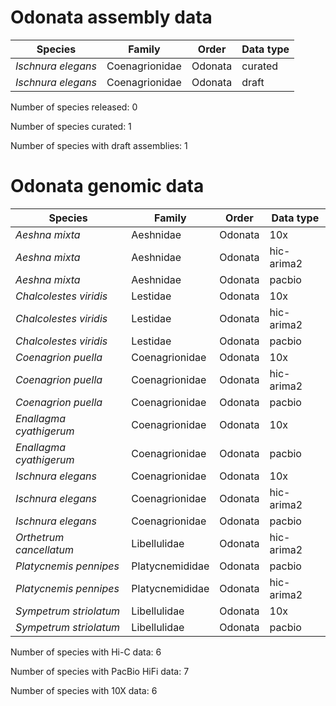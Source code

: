# Odonata assembly data

| Species | Family | Order | Data type |
| -- | --- | --- | --- |
| *Ischnura elegans* | Coenagrionidae | Odonata | curated |
| *Ischnura elegans* | Coenagrionidae | Odonata | draft |

Number of species released: 0

Number of species curated: 1

Number of species with draft assemblies: 1

# Odonata genomic data

| Species | Family | Order | Data type |
| -- | --- | --- | --- |
| *Aeshna mixta* | Aeshnidae | Odonata | 10x |
| *Aeshna mixta* | Aeshnidae | Odonata | hic-arima2 |
| *Aeshna mixta* | Aeshnidae | Odonata | pacbio |
| *Chalcolestes viridis* | Lestidae | Odonata | 10x |
| *Chalcolestes viridis* | Lestidae | Odonata | hic-arima2 |
| *Chalcolestes viridis* | Lestidae | Odonata | pacbio |
| *Coenagrion puella* | Coenagrionidae | Odonata | 10x |
| *Coenagrion puella* | Coenagrionidae | Odonata | hic-arima2 |
| *Coenagrion puella* | Coenagrionidae | Odonata | pacbio |
| *Enallagma cyathigerum* | Coenagrionidae | Odonata | 10x |
| *Enallagma cyathigerum* | Coenagrionidae | Odonata | pacbio |
| *Ischnura elegans* | Coenagrionidae | Odonata | 10x |
| *Ischnura elegans* | Coenagrionidae | Odonata | hic-arima2 |
| *Ischnura elegans* | Coenagrionidae | Odonata | pacbio |
| *Orthetrum cancellatum* | Libellulidae | Odonata | hic-arima2 |
| *Platycnemis pennipes* | Platycnemididae | Odonata | pacbio |
| *Platycnemis pennipes* | Platycnemididae | Odonata | hic-arima2 |
| *Sympetrum striolatum* | Libellulidae | Odonata | 10x |
| *Sympetrum striolatum* | Libellulidae | Odonata | pacbio |

Number of species with Hi-C data: 6

Number of species with PacBio HiFi data: 7

Number of species with 10X data: 6
